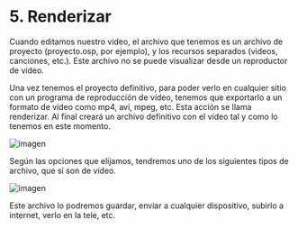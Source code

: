 # 5. Renderizar

Cuando editamos nuestro video, el archivo que tenemos es un archivo de proyecto (proyecto.osp, por ejemplo), y los recursos separados (videos, canciones, etc.). Este archivo no se puede visualizar desde un reproductor de vídeo.

Una vez tenemos el proyecto definitivo, para poder verlo en cualquier sitio con un programa de reproducción de vídeo, tenemos que exportarlo a un formato de vídeo como mp4, avi, mpeg, etc. Esta acción se llama renderizar. Al final creará un archivo definitivo con el vídeo tal y como lo tenemos en este momento.

![imagen](media/image19.png)

Según las opciones que elijamos, tendremos uno de los siguientes tipos de archivo, que sí son de vídeo.

![imagen](media/image20.png)

Este archivo lo podremos guardar, enviar a cualquier dispositivo, subirlo a internet, verlo en la tele, etc.

